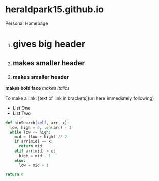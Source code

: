 # heraldpark15.github.io
Personal Homepage

1. # gives big header
2. ## makes smaller header
3. ### makes smaller header

**makes bold face**
*makes italics*

To make a link:
[text of link in brackets](url here immediately following)

* List One
* List Two 

``` python
def binSearch(self, arr, x):
  low, high = 0, len(arr) - 1
  while low <= high:
    mid = (low + high) // 2
    if arr[mid] == x:
      return mid
    elif arr[mid] > x:
      high = mid - 1
    else:
      low = mid + 1

return 0
```
